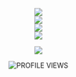 
<div align='center'>
  <img src="https://readme-typing-svg.herokuapp.com?center=true&multiline=true&width=500&height=100&lines=Hi+%F0%9F%91%8B%2C+I+am+HubiSm4%2C;I'm+learning+Java+%E2%AD%90%2C;Contact+me+in+discord+%F0%9F%92%99" />  
</div>

<div align='center'>
  <img src="https://lanyard.cnrad.dev/api/514532140843663371?bg=333333&borderRadius=10px" />  
</div>

<div align='center'>
<img src="[![Discord Presence](https://lanyard-profile-readme.vercel.app/api/94490510688792576?theme=light&bg=809ecf&animated=false&hideDiscrim=true&borderRadius=30px&idleMessage=Probably%20doing%20something%20else...)](https://discord.com/users/94490510688792576)" />
</div>

<div align='center'>
<img src="https://github-readme-stats.vercel.app/api?username=HubiSm4&border_radius=10px&theme=dark&bg_color=1f1f1f&border_color=1f1f1f&icon_color=36BCF7FF&show_icons=true" />
</div>



<div align='center'> 
  <p align="center">
    <a href="https://skillicons.dev">
      <img src='https://skillicons.dev/icons?i=java,idea' />
    </a>
  </p>
</div>

<div align='center'>
<img alt="PROFILE VIEWS" src="https://komarev.com/ghpvc/?username=HubiSm4&style=for-the-badge&color=36bcf7ff">
</div>
